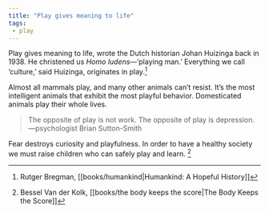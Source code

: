 ```yaml
---
title: "Play gives meaning to life"
tags: 
 - play
---
```


Play gives meaning to life, wrote the Dutch historian Johan Huizinga back in 1938. He christened us *Homo ludens*—‘playing man.’ Everything we call ‘culture,’ said Huizinga, originates in play.[^1]

Almost all mammals play, and many other animals can’t resist. It’s the most intelligent animals that exhibit the most playful behavior. Domesticated animals play their whole lives.

> The opposite of play is not work. The opposite of play is depression. —psychologist Brian Sutton-Smith

Fear destroys curiosity and playfulness. In order to have a healthy society we must raise children who can safely play and learn. [^2]

[^1]: Rutger Bregman, [[books/humankind|Humankind: A Hopeful History]]
[^2]: Bessel Van der Kolk, [[books/the body keeps the score|The Body Keeps the Score]]